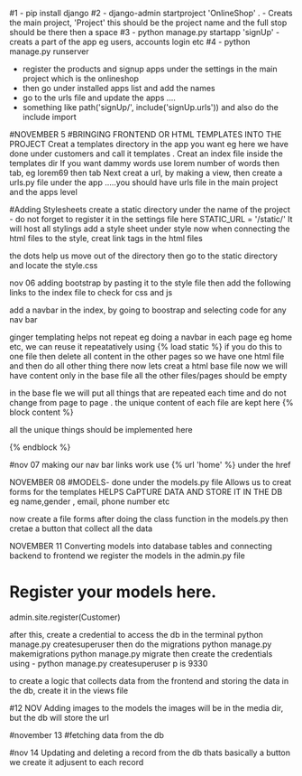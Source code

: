 #1 - pip install django
#2 - django-admin startproject 'OnlineShop' .    - Creats the main project, 'Project' this should be the project name and the full stop should be there then a space
#3 - python manage.py startapp 'signUp'     - creats a part of the app eg users, accounts login etc
#4 - python manage.py runserver

- register the products and signup apps under the settings in the main project which is the onlineshop
- then go under installed apps list and add the names
- go to the urls file and update the apps ....
- something like path('signUp/', include('signUp.urls')) and also do the include import

#NOVEMBER 5
#BRINGING FRONTEND OR HTML TEMPLATES INTO THE PROJECT
Creat a templates directory in the app you want eg here we have done under customers and call it templates .
Creat an index file inside the templates dir
If you want dammy words use lorem number of words then tab, eg lorem69 then tab
Next creat a url, by making a view, then create a urls.py file under the app .....you should have urls file in the main project and the apps level

#Adding Stylesheets
create a static directory under the name of the project - do not forget to register it in the settings file here STATIC_URL = '/static/'
It will host all stylings
add a style sheet under style 
now when connecting the html files to the style, creat link tags in the html files  <link rel="stylesheet" href="../../static/style/style.css">

the dots help us move out of the directory then go to the static directory and locate the style.css


nov 06
adding bootstrap
by pasting it to the style file then add the following links to the index file to check for css and js
<link rel="stylesheet" href="../../static/style/bootstrap/css/bootstrap.min.css">
<link rel="stylesheet" href="../../static/style/bootstrap/js/bootstrap.min.js">

add a navbar in the index, by going to boostrap and selecting code for any nav bar


ginger templating
helps not repeat eg doing a navbar in each page eg home etc, we can reuse it repeatatively 
using {% load static %}
if you do this to one file then delete all content in the other pages so we have one html file and then do all other thing there
now lets creat a html base file 
now we will have content only in the base file all the other files/pages should be empty

in the base fle we will put all things that are repeated each time and do not change from page to page .
the unique content of each file are kept here 
{% block content %}

all the unique things should be implemented here

{% endblock %}




#nov 07
making our nav bar links work
use {% url 'home' %} under the href




NOVEMBER 08
#MODELS-       done under the models.py file
Allows us to creat forms for the templates 
HELPS CaPTURE DATA AND STORE IT IN THE DB
eg name,gender , email, phone number etc

now create a file forms after doing the class function in the models.py
then cretae a button that collect all the data 

NOVEMBER 11
Converting models into database tables and connecting backend to frontend
we register the models in the admin.py file

# Register your models here.

admin.site.register(Customer)

after this, create a credential to access the db in the terminal 
python manage.py createsuperuser
then do the migrations 
python manage.py makemigrations
python manage.py migrate
then create the credentials using - python manage.py createsuperuser
p is 9330

to create a logic that collects data from the frontend and storing the data in the db, create it in the views file



#12 NOV
Adding images to the models
the images will be in the media dir, but the db will store the url


#november 13
#fetching data from the db

#nov 14
Updating and deleting a record from the db
thats basically a button we create it adjusent to each record









